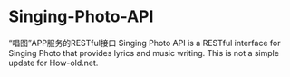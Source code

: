 # Singing-Photo-API
“唱图”APP服务的RESTful接口
Singing Photo API is a RESTful interface for Singing Photo that provides lyrics and music writing.
This is not a simple update for How-old.net.

